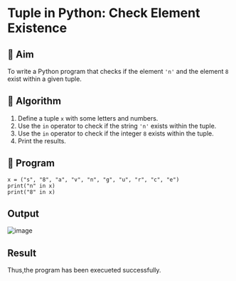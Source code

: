 # Tuple in Python: Check Element Existence


## 🎯 Aim
To write a Python program that checks if the element `'n'` and the element `8` exist within a given tuple.

## 🧠 Algorithm
1. Define a tuple `x` with some letters and numbers.
2. Use the `in` operator to check if the string `'n'` exists within the tuple.
3. Use the `in` operator to check if the integer `8` exists within the tuple.
4. Print the results.

## 🧾 Program
```
x = ("s", "8", "a", "v", "n", "g", "u", "r", "c", "e")
print("n" in x)
print("8" in x)
```
## Output

![image](https://github.com/user-attachments/assets/5c6097a5-3f2c-49eb-bea4-4a5d83819a80)

## Result
Thus,the program has been execueted successfully.
